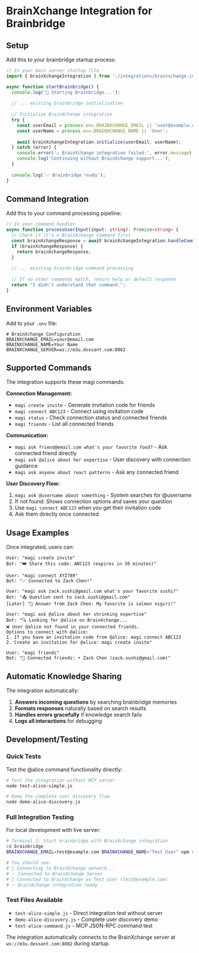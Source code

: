 # BrainXchange Integration for Brainbridge

## Setup

Add this to your brainbridge startup process:

```typescript
// In your main server startup file
import { brainXchangeIntegration } from './integrations/brainxchange-integration';

async function startBrainbridge() {
  console.log('🧠 Starting Brainbridge...');
  
  // ... existing brainbridge initialization
  
  // Initialize BrainXchange integration
  try {
    const userEmail = process.env.BRAINXCHANGE_EMAIL || 'user@example.com';
    const userName = process.env.BRAINXCHANGE_NAME || 'User';
    
    await brainXchangeIntegration.initialize(userEmail, userName);
  } catch (error) {
    console.error('⚠️ BrainXchange integration failed:', error.message);
    console.log('Continuing without BrainXchange support...');
  }
  
  console.log('✅ Brainbridge ready');
}
```

## Command Integration

Add this to your command processing pipeline:

```typescript
// In your command handler
async function processUserInput(input: string): Promise<string> {
  // Check if it's a BrainXchange command first
  const brainXchangeResponse = await brainXchangeIntegration.handleCommand(input);
  if (brainXchangeResponse) {
    return brainXchangeResponse;
  }
  
  // ... existing brainbridge command processing
  
  // If no other commands match, return help or default response
  return "I didn't understand that command.";
}
```

## Environment Variables

Add to your `.env` file:

```env
# BrainXchange Configuration
BRAINXCHANGE_EMAIL=your@email.com
BRAINXCHANGE_NAME=Your Name
BRAINXCHANGE_SERVER=ws://m3u.dossant.com:8082
```

## Supported Commands

The integration supports these magi commands:

**Connection Management:**
- `magi create invite` - Generate invitation code for friends
- `magi connect ABC123` - Connect using invitation code
- `magi status` - Check connection status and connected friends
- `magi friends` - List all connected friends

**Communication:**
- `magi ask friend@email.com what's your favorite food?` - Ask connected friend directly
- `magi ask @alice about her expertise` - User discovery with connection guidance
- `magi ask anyone about react patterns` - Ask any connected friend

**User Discovery Flow:**
1. `magi ask @username about something` - System searches for @username
2. If not found: Shows connection options and saves your question
3. Use `magi connect ABC123` when you get their invitation code
4. Ask them directly once connected

## Usage Examples

Once integrated, users can:

```
User: "magi create invite"
Bot: "🎟️ Share this code: ABC123 (expires in 30 minutes)"

User: "magi connect XYZ789"  
Bot: "✅ Connected to Zack Chen!"

User: "magi ask zack.sushi@gmail.com what's your favorite sushi?"
Bot: "📤 Question sent to zack.sushi@gmail.com"
[Later] "💬 Answer from Zack Chen: My favorite is salmon nigiri!"

User: "magi ask @alice about her shrinking expertise"
Bot: "🔍 Looking for @alice on BrainXchange...
❌ User @alice not found in your connected friends.
Options to connect with @alice:
1. If you have an invitation code from @alice: magi connect ABC123
2. Create an invitation for @alice: magi create invite"

User: "magi friends"
Bot: "👥 Connected friends: • Zack Chen (zack.sushi@gmail.com)"
```

## Automatic Knowledge Sharing

The integration automatically:

1. **Answers incoming questions** by searching brainbridge memories
2. **Formats responses** naturally based on search results
3. **Handles errors gracefully** if knowledge search fails
4. **Logs all interactions** for debugging

## Development/Testing

### Quick Tests

Test the @alice command functionality directly:

```bash
# Test the integration without MCP server
node test-alice-simple.js

# Demo the complete user discovery flow  
node demo-alice-discovery.js
```

### Full Integration Testing

For local development with live server:

```bash
# Terminal 1: Start brainbridge with BrainXchange integration
cd brainbridge
BRAINXCHANGE_EMAIL=test@example.com BRAINXCHANGE_NAME="Test User" npm run dev:stdio

# You should see:
# 🔗 Connecting to BrainXchange network...
# ✅ Connected to BrainXchange Server  
# 🧠 Connected to BrainXchange as Test User (test@example.com)
# ✅ BrainXchange integration ready
```

### Test Files Available

- `test-alice-simple.js` - Direct integration test without server  
- `demo-alice-discovery.js` - Complete user discovery demo
- `test-alice-command.js` - MCP JSON-RPC command test

The integration automatically connects to the BrainXchange server at `ws://m3u.dossant.com:8082` during startup.